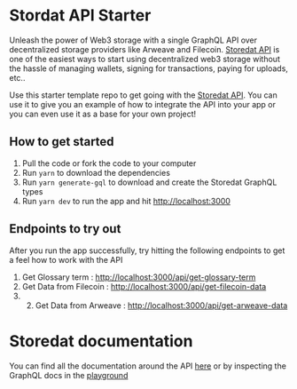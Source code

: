 # Stordat API Starter

Unleash the power of Web3 storage with a single GraphQL API over decentralized storage providers like Arweave and Filecoin.  [Storedat API](https://storedat.io) is one of the easiest ways to start using decentralized web3 storage without the hassle of managing wallets, signing for transactions, paying for uploads, etc..

Use this starter template repo to get going with the [Storedat API](https://storedat.io).  You can use it to give you an example of how to integrate the API into your app or you can even use it as a base for your own project!

## How to get started

1. Pull the code or fork the code to your computer
2. Run `yarn` to download the dependencies
3. Run `yarn generate-gql` to download and create the Storedat GraphQL types
4. Run `yarn dev` to run the app and hit [http://localhost:3000](http://localhost:3000)

## Endpoints to try out

After you run the app successfully, try hitting the following endpoints to get a feel how to work with the API

1. Get Glossary term : [http://localhost:3000/api/get-glossary-term](http://localhost:3000/api/get-glossary-term)
2. Get Data from Filecoin : [http://localhost:3000/api/get-filecoin-data](http://localhost:3000/api/get-filecoin-data)
3. 2. Get Data from Arweave : [http://localhost:3000/api/get-arweave-data](http://localhost:3000/api/get-arweave-data)

# Storedat documentation

You can find all the documentation around the API [here](https://docs.storedat.io) or by inspecting the GraphQL docs in the [playground](https://perma.storedat.io/api/graphql)